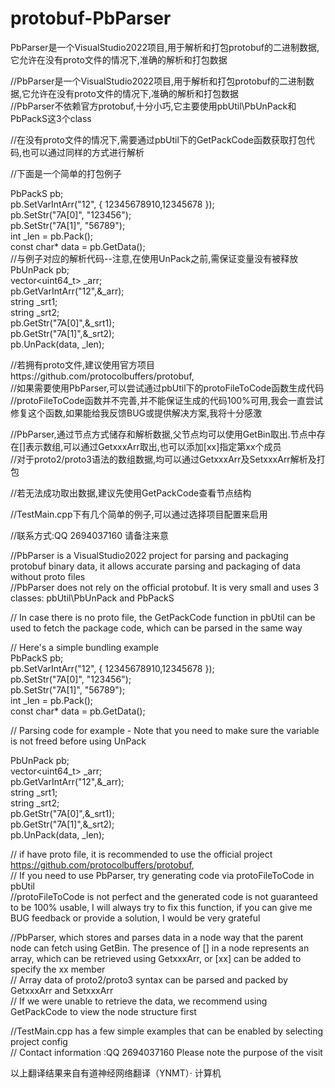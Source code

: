 # protobuf-PbParser
PbParser是一个VisualStudio2022项目,用于解析和打包protobuf的二进制数据,它允许在没有proto文件的情况下,准确的解析和打包数据

//PbParser是一个VisualStudio2022项目,用于解析和打包protobuf的二进制数据,它允许在没有proto文件的情况下,准确的解析和打包数据  
//PbParser不依赖官方protobuf,十分小巧,它主要使用pbUtil\PbUnPack和PbPackS这3个class  


//在没有proto文件的情况下,需要通过pbUtil下的GetPackCode函数获取打包代码,也可以通过同样的方式进行解析  

//下面是一个简单的打包例子  

PbPackS pb;  
pb.SetVarIntArr("12", { 12345678910,12345678 });  
pb.SetStr("7A[0]", "123456");  
pb.SetStr("7A[1]", "56789");  
int _len = pb.Pack();  
const char* data = pb.GetData();  
//与例子对应的解析代码--注意,在使用UnPack之前,需保证变量没有被释放  
PbUnPack pb;  
vector<uint64_t> _arr;  
pb.GetVarIntArr("12",&_arr);  
string _srt1;  
string _srt2;  
pb.GetStr("7A[0]",&_srt1);  
pb.GetStr("7A[1]",&_srt2);  
pb.UnPack(data, _len);   

//若拥有proto文件,建议使用官方项目https://github.com/protocolbuffers/protobuf,  
//如果需要使用PbParser,可以尝试通过pbUtil下的protoFileToCode函数生成代码  
//protoFileToCode函数并不完善,并不能保证生成的代码100%可用,我会一直尝试修复这个函数,如果能给我反馈BUG或提供解决方案,我将十分感激  


//PbParser,通过节点方式储存和解析数据,父节点均可以使用GetBin取出.节点中存在[]表示数组,可以通过GetxxxArr取出,也可以添加[xx]指定第xx个成员  
//对于proto2/proto3语法的数组数据,均可以通过GetxxxArr及SetxxxArr解析及打包  

//若无法成功取出数据,建议先使用GetPackCode查看节点结构  

//TestMain.cpp下有几个简单的例子,可以通过选择项目配置来启用  

//联系方式:QQ 2694037160 请备注来意  





//PbParser is a VisualStudio2022 project for parsing and packaging protobuf binary data, it allows accurate parsing and packaging of data without proto files  
//PbParser does not rely on the official protobuf. It is very small and uses 3 classes: pbUtil\PbUnPack and PbPackS  

// In case there is no proto file, the GetPackCode function in pbUtil can be used to fetch the package code, which can be parsed in the same way  

// Here's a simple bundling example  
PbPackS pb;  
pb.SetVarIntArr("12", { 12345678910,12345678 });  
pb.SetStr("7A[0]", "123456");  
pb.SetStr("7A[1]", "56789");  
int _len = pb.Pack();  
const char* data = pb.GetData();  

// Parsing code for example - Note that you need to make sure the variable is not freed before using UnPack  

PbUnPack pb;  
vector<uint64_t> _arr;  
pb.GetVarIntArr("12",&_arr);  
string _srt1;  
string _srt2;  
pb.GetStr("7A[0]",&_srt1);  
pb.GetStr("7A[1]",&_srt2);  
pb.UnPack(data, _len);  

// if have proto file, it is recommended to use the official project https://github.com/protocolbuffers/protobuf,  
// If you need to use PbParser, try generating code via protoFileToCode in pbUtil  
//protoFileToCode is not perfect and the generated code is not guaranteed to be 100% usable, I will always try to fix this function, if you can give me BUG feedback or provide a solution, I would be very grateful  


//PbParser, which stores and parses data in a node way that the parent node can fetch using GetBin. The presence of [] in a node represents an array, which can be retrieved using GetxxxArr, or [xx] can be added to specify the xx member  
// Array data of proto2/proto3 syntax can be parsed and packed by GetxxxArr and SetxxxArr  
// If we were unable to retrieve the data, we recommend using GetPackCode to view the node structure first  

//TestMain.cpp has a few simple examples that can be enabled by selecting project config  
// Contact information :QQ 2694037160 Please note the purpose of the visit  

以上翻译结果来自有道神经网络翻译（YNMT）· 计算机  
